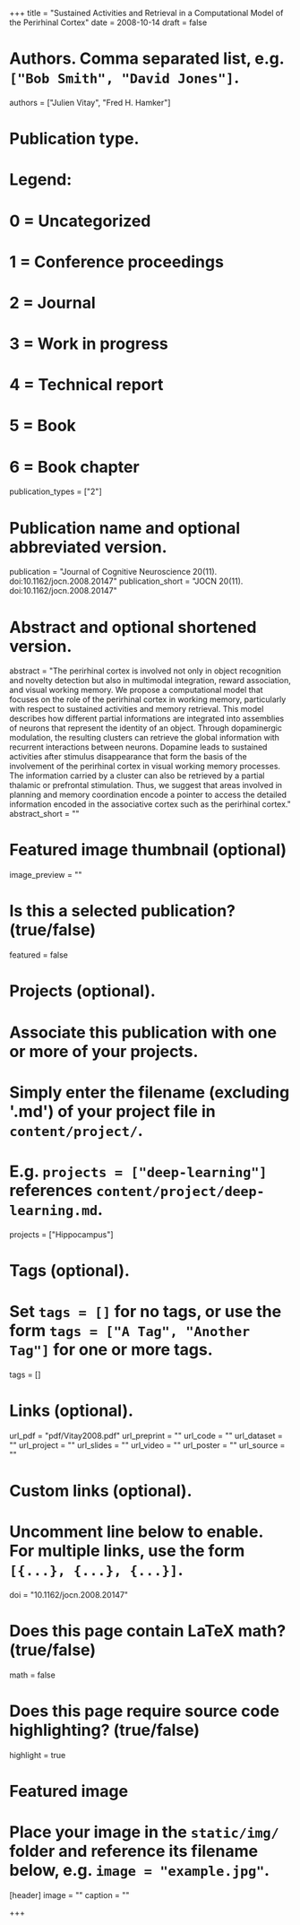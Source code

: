 +++
title = "Sustained Activities and Retrieval in a Computational Model of the Perirhinal Cortex"
date = 2008-10-14
draft = false

# Authors. Comma separated list, e.g. `["Bob Smith", "David Jones"]`.
authors = ["Julien Vitay", "Fred H. Hamker"]

# Publication type.
# Legend:
# 0 = Uncategorized
# 1 = Conference proceedings
# 2 = Journal
# 3 = Work in progress
# 4 = Technical report
# 5 = Book
# 6 = Book chapter
publication_types = ["2"]

# Publication name and optional abbreviated version.
publication = "Journal of Cognitive Neuroscience 20(11). doi:10.1162/jocn.2008.20147"
publication_short = "JOCN 20(11). doi:10.1162/jocn.2008.20147"

# Abstract and optional shortened version.
abstract = "The perirhinal cortex is involved not only in object recognition and novelty detection but also in multimodal integration, reward association, and visual working memory. We propose a computational model that focuses on the role of the perirhinal cortex in working memory, particularly with respect to sustained activities and memory retrieval. This model describes how different partial informations are integrated into assemblies of neurons that represent the identity of an object. Through dopaminergic modulation, the resulting clusters can retrieve the global information with recurrent interactions between neurons. Dopamine leads to sustained activities after stimulus disappearance that form the basis of the involvement of the perirhinal cortex in visual working memory processes. The information carried by a cluster can also be retrieved by a partial thalamic or prefrontal stimulation. Thus, we suggest that areas involved in planning and memory coordination encode a pointer to access the detailed information encoded in the associative cortex such as the perirhinal cortex."
abstract_short = ""

# Featured image thumbnail (optional)
image_preview = ""

# Is this a selected publication? (true/false)
featured = false

# Projects (optional).
#   Associate this publication with one or more of your projects.
#   Simply enter the filename (excluding '.md') of your project file in `content/project/`.
#   E.g. `projects = ["deep-learning"]` references `content/project/deep-learning.md`.
projects = ["Hippocampus"]

# Tags (optional).
#   Set `tags = []` for no tags, or use the form `tags = ["A Tag", "Another Tag"]` for one or more tags.
tags = []

# Links (optional).
url_pdf = "pdf/Vitay2008.pdf"
url_preprint = ""
url_code = ""
url_dataset = ""
url_project = ""
url_slides = ""
url_video = ""
url_poster = ""
url_source = ""

# Custom links (optional).
#   Uncomment line below to enable. For multiple links, use the form `[{...}, {...}, {...}]`.
doi = "10.1162/jocn.2008.20147"

# Does this page contain LaTeX math? (true/false)
math = false

# Does this page require source code highlighting? (true/false)
highlight = true

# Featured image
# Place your image in the `static/img/` folder and reference its filename below, e.g. `image = "example.jpg"`.
[header]
image = ""
caption = ""

+++
